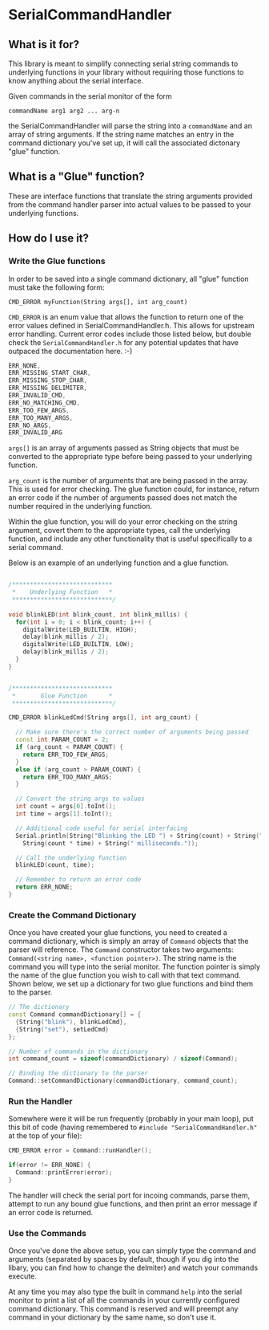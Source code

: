 # SerialCommandHandler

## What is it for?

This library is meant to simplify connecting serial string 
commands to underlying functions in your library without requiring
those functions to know anything about the serial interface. 

Given commands in the serial monitor of the form
 
`commandName arg1 arg2 ... arg-n`
 
the SerialCommandHandler will parse the string into a `commandName` and an array
of string arguments. If the string name matches an entry in the command dictionary
you've set up, it will call the associated dictonary "glue" function.

## What is a "Glue" function?

These are interface functions that translate the string arguments provided from the
command handler parser into actual values to be passed to your underlying functions.

## How do I use it?

### Write the Glue functions

In order to be saved into a single command dictionary, all "glue" function must take
the following form:

`CMD_ERROR myFunction(String args[], int arg_count)`

`CMD_ERROR` is an enum value that allows the function to return one of
the error values defined in SerialCommandHandler.h. This allows for
upstream error handling. Current error codes include those listed below, 
but double check the `SerialCommandHandler.h` for any potential updates that
have outpaced the documentation here. :-)

```cpp
ERR_NONE,
ERR_MISSING_START_CHAR,
ERR_MISSING_STOP_CHAR,
ERR_MISSING_DELIMITER,
ERR_INVALID_CMD,
ERR_NO_MATCHING_CMD,  
ERR_TOO_FEW_ARGS,
ERR_TOO_MANY_ARGS,  
ERR_NO_ARGS,
ERR_INVALID_ARG
```

`args[]` is an array of arguments passed as String objects that must
be converted to the appropriate type before being passed to your underlying function.

`arg_count` is the number of arguments that are being passed in the array.
This is used for error checking. The glue function could, for instance, return
an error code if the number of arguments passed does not match the number required
in the underlying function.

Within the glue function, you will do your error checking on the string argument,
covert them to the appropriate types, call the underlying function, and include
any other functionality that is useful specifically to a serial command.

Below is an example of an underlying function and a glue function.

```cpp

/****************************
 *    Underlying Function   *
 ****************************/
 
void blinkLED(int blink_count, int blink_millis) {
  for(int i = 0; i < blink_count; i++) {
    digitalWrite(LED_BUILTIN, HIGH);
    delay(blink_millis / 2);
    digitalWrite(LED_BUILTIN, LOW);
    delay(blink_millis / 2);
  }
}


/****************************
 *       Glue Function      *
 ****************************/

CMD_ERROR blinkLedCmd(String args[], int arg_count) {

  // Make sure there's the correct number of arguments being passed
  const int PARAM_COUNT = 2;
  if (arg_count < PARAM_COUNT) {
    return ERR_TOO_FEW_ARGS;
  }
  else if (arg_count > PARAM_COUNT) {
    return ERR_TOO_MANY_ARGS;
  }

  // Convert the string args to values
  int count = args[0].toInt();
  int time = args[1].toInt();

  // Additional code useful for serial interfacing
  Serial.println(String("Blinking the LED ") + String(count) + String(" times over a total of ") + 
    String(count * time) + String(" milliseconds."));

  // Call the underlying function
  blinkLED(count, time);

  // Remember to return an error code
  return ERR_NONE;
}
```

### Create the Command Dictionary

Once you have created your glue functions, you need to created a command dictionary,
which is simply an array of `Command` objects that the parser will reference. The
`Command` constructor takes two arguments: `Command(<string name>, <function pointer>)`.
The string name is the command you will type into the serial monitor. The function pointer
is simply the name of the glue function you wish to call with that text command. Shown below,
we set up a dictionary for two glue functions and bind them to the parser.

```cpp
// The dictionary
const Command commandDictionary[] = {
  {String("blink"), blinkLedCmd},
  {String("set"), setLedCmd}
};

// Number of commands in the dictionary
int command_count = sizeof(commandDictionary) / sizeof(Command);

// Binding the dictionary to the parser
Command::setCommandDictionary(commandDictionary, command_count);
```

### Run the Handler

Somewhere were it will be run frequently (probably in your main loop), put
this bit of code (having remembered to `#include "SerialCommandHandler.h"` at the top of your file):

```cpp
CMD_ERROR error = Command::runHandler();

if(error != ERR_NONE) {
  Command::printError(error);
}
```

The handler will check the serial port for incoing commands, parse them, attempt to run any
bound glue functions, and then print an error message if an error code is returned.

### Use the Commands

Once you've done the above setup, you can simply type the command and arguments (separated
by spaces by default, though if you dig into the libary, you can find how to change the delmiter)
and watch your commands execute.

At any time you may also type the built in command `help` into the serial monitor
to print a list of all the commands in your currently configured command dictionary. This command
is reserved and will preempt any command in your dictionary by the same name, so don't use it.
